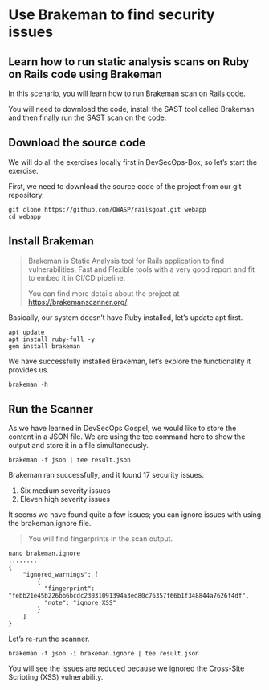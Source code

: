 Use Brakeman to find security issues
================================================================

Learn how to run static analysis scans on Ruby on Rails code using Brakeman
--------

In this scenario, you will learn how to run Brakeman scan on Rails code.

You will need to download the code, install the SAST tool called Brakeman and then finally run the SAST scan on the code.

Download the source code
----------

We will do all the exercises locally first in DevSecOps-Box, so let’s start the exercise.

First, we need to download the source code of the project from our git repository.

```
git clone https://github.com/OWASP/railsgoat.git webapp
cd webapp
```

Install Brakeman
----------

> Brakeman is Static Analysis tool for Rails application to find vulnerabilities, Fast and Flexible tools with a very good report and fit to embed it in CI/CD pipeline.
> 
> You can find more details about the project at https://brakemanscanner.org/.

Basically, our system doesn’t have Ruby installed, let’s update apt first.
```
apt update
apt install ruby-full -y
gem install brakeman
```
We have successfully installed Brakeman, let’s explore the functionality it provides us.
```
brakeman -h
```
Run the Scanner
----------

As we have learned in DevSecOps Gospel, we would like to store the content in a JSON file. We are using the tee command here to show the output and store it in a file simultaneously.

```
brakeman -f json | tee result.json
```

Brakeman ran successfully, and it found 17 security issues.

1. Six medium severity issues
2. Eleven high severity issues

It seems we have found quite a few issues; you can ignore issues with using the brakeman.ignore file.

> You will find fingerprints in the scan output.

```
nano brakeman.ignore
........
{
    "ignored_warnings": [
        {
          "fingerprint": "febb21e45b226bb6bcdc23031091394a3ed80c76357f66b1f348844a7626f4df",
          "note": "ignore XSS"
        }
    ]
}
```
Let’s re-run the scanner.
```
brakeman -f json -i brakeman.ignore | tee result.json
```

You will see the issues are reduced because we ignored the Cross-Site Scripting (XSS) vulnerability.

